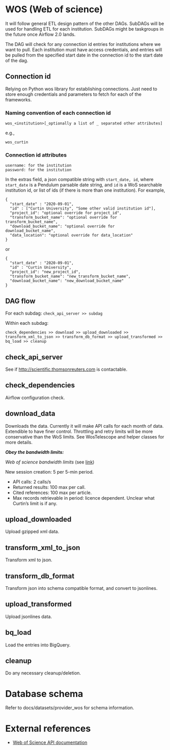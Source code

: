 # WOS (Web of science)

It will follow general ETL design pattern of the other DAGs.  SubDAGs will be used for handling ETL for each
institution. SubDAGs might be taskgroups in the future once Airflow 2.0 lands.

The DAG will check for any connection id entries for institutions where we want to pull.  Each institution must have
access credentials, and entries will be pulled from the specified start date in the connection id to the start date of
the dag.


## Connection id

Relying on Python wos library for establishing connections. Just need to store enough credentials and parameters to
fetch for each of the frameworks.


### Naming convention of each connection id

```
wos_<institution>[_optionally a list of _ separated other attributes]
```
e.g.,
```
wos_curtin
```


### Connection id attributes
```
username: for the institution
password: for the institution
```

In the extras field, a json compatible string with ```start_date, id```, where ```start_date``` is a Pendulum parsable
date string, and ```id``` is a WoS searchable institution id, or list of ids (if there is more than one institution).
For example,

```
{
  "start_date" : "2020-09-01",
  "id" : ["Curtin University", "Some other valid institution id"],
  "project_id": "optional override for project_id",
  "transform_bucket_name": "optional override for transform_bucket_name",
  "download_bucket_name": "optional override for download_bucket_name",
  "data_location": "optional override for data_location"
}
```
or
```
{
  "start_date" : "2020-09-01",
  "id" : "Curtin University",
  "project_id": "new_project_id",
  "transform_bucket_name": "new_transform_bucket_name",
  "download_bucket_name": "new_download_bucket_name"
}
```

## DAG flow
For each subdag: ```check_api_server >> subdag```

Within each subdag:
```
check_dependencies >> download >> upload_downloaded >> transform_xml_to_json >> transform_db_format >> upload_transformed >> bq_load >> cleanup
```


## check_api_server

See if http://scientific.thomsonreuters.com is contactable.


## check_dependencies

Airflow configuration check.

## download_data

Downloads the data. Currently it will make API calls for each month of data. Extendible to have finer control.
Throttling and retry limits will be more conservative than the WoS limits.  See WosTelescope and helper classes for
more details.

***Obey the bandwidth limits:***

_Web of science bandwidth limits_ (see [link](http://help.incites.clarivate.com/wosWebServicesExpanded/bandwidthThrottlingGroup/bandwidthThrottling.html))

New session creation: 5 per 5-min period.
  * API calls: 2 calls/s
  * Returned results: 100 max per call.
  * Cited references: 100 max per article.
  * Max records retrievable in period: licence dependent. Unclear what Curtin’s limit is if any.


## upload_downloaded

Upload gzipped xml data.

## transform_xml_to_json

Transform xml to json.

## transform_db_format

Transform json into schema compatible format, and convert to jsonlines.

## upload_transformed

Upload jsonlines data.

## bq_load

Load the entries into BigQuery.

## cleanup

Do any necessary cleanup/deletion.

# Database schema

Refer to docs/datasets/provider_wos for schema information.

# External references
 * [Web of Science API documentation](http://help.incites.clarivate.com/wosWebServicesExpanded/WebServicesExpandedOverviewGroup/Introduction.html)

